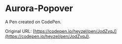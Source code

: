 # Aurora-Popover

A Pen created on CodePen.

Original URL: [https://codepen.io/heyzel/pen/JodZvqJ](https://codepen.io/heyzel/pen/JodZvqJ).

